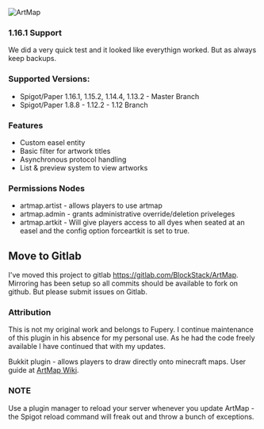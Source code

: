 ![ArtMap](http://puu.sh/kRWAF/2c81256338.jpg)
### 1.16.1 Support
We did a very quick test and it looked like everythign worked.  But as always keep backups.

### Supported Versions:
* Spigot/Paper 1.16.1,  1.15.2, 1.14.4, 1.13.2 - Master Branch
* Spigot/Paper 1.8.8 - 1.12.2 - 1.12 Branch

### Features
* Custom easel entity
* Basic filter for artwork titles
* Asynchronous protocol handling
* List & preview system to view artworks

### Permissions Nodes
* artmap.artist - allows players to use artmap
* artmap.admin - grants administrative override/deletion priveleges
* artmap.artkit - Will give players access to all dyes when seated at an easel and the config option forceartkit is set to true.

## Move to Gitlab
I've moved this project to gitlab https://gitlab.com/BlockStack/ArtMap.  Mirroring has been setup so all commits should be available to fork on github.  But please submit issues on Gitlab.

### Attribution
This is not my original work and belongs to Fupery.  I continue maintenance of this plugin in his absence for my personal use.  As he had the code freely available I have continued that with my updates.

Bukkit plugin - allows players to draw directly onto minecraft maps. 
User guide at [ArtMap Wiki](https://gitlab.com/BlockStack/ArtMap/wikis/home).

### NOTE
Use a plugin manager to reload your server whenever you update ArtMap - the Spigot reload command will freak out and throw a bunch of exceptions.
